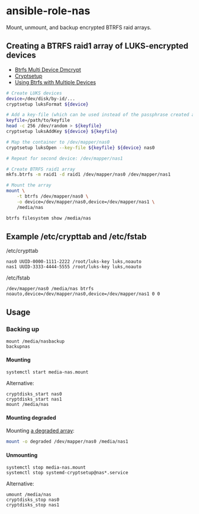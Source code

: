# ansible-role-nas

Mount, unmount, and backup encrypted BTRFS raid arrays.

## Creating a BTRFS raid1 array of LUKS-encrypted devices

- [Btrfs Multi Device Dmcrypt](http://marc.merlins.org/perso/btrfs/post_2014-04-27_Btrfs-Multi-Device-Dmcrypt.html)
- [Cryptsetup](https://gitlab.com/cryptsetup/cryptsetup)
- [Using Btrfs with Multiple Devices](https://btrfs.wiki.kernel.org/index.php/Using_Btrfs_with_Multiple_Devices)

```bash
# Create LUKS devices
device=/dev/disk/by-id/...
cryptsetup luksFormat ${device}

# Add a key-file (which can be used instead of the passphrase created above)
keyfile=/path/to/keyfile
head -c 256 /dev/random > ${keyfile}
cryptsetup luksAddKey ${device} ${keyfile}

# Map the container to /dev/mapper/nas0
cryptsetup luksOpen --key-file ${keyfile} ${device} nas0

# Repeat for second device: /dev/mapper/nas1

# Create BTRFS raid1 array
mkfs.btrfs -m raid1 -d raid1 /dev/mapper/nas0 /dev/mapper/nas1

# Mount the array
mount \
    -t btrfs /dev/mapper/nas0 \
    -o device=/dev/mapper/nas0,device=/dev/mapper/nas1 \
    /media/nas

btrfs filesystem show /media/nas
```

## Example /etc/crypttab and /etc/fstab

/etc/crypttab

```
nas0 UUID-0000-1111-2222 /root/luks-key luks,noauto
nas1 UUID-3333-4444-5555 /root/luks-key luks,noauto

```

/etc/fstab

```
/dev/mapper/nas0 /media/nas btrfs noauto,device=/dev/mapper/nas0,device=/dev/mapper/nas1 0 0
```

## Usage

### Backing up

```
mount /media/nasbackup
backupnas
```

#### Mounting

```
systemctl start media-nas.mount
```

Alternative:

```
cryptdisks_start nas0
cryptdisks_start nas1
mount /media/nas
```

#### Mounting degraded

Mounting [a degraded array](https://btrfs.wiki.kernel.org/index.php/Using_Btrfs_with_Multiple_Devices#Replacing_failed_devices):

```bash
mount -o degraded /dev/mapper/nas0 /media/nas1
```

#### Unmounting

```
systemctl stop media-nas.mount
systemctl stop systemd-cryptsetup@nas*.service
```

Alternative:

```
umount /media/nas
cryptdisks_stop nas0
cryptdisks_stop nas1
```
